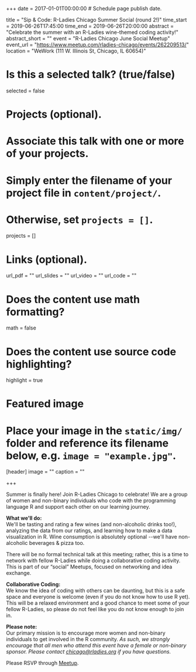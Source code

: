 +++
date = 2017-01-01T00:00:00  # Schedule page publish date.

title = "Sip & Code: R-Ladies Chicago Summer Social (round 2!)"
time_start = 2019-06-26T17:45:00
time_end = 2019-06-26T20:00:00
abstract = "Celebrate the summer with an R-Ladies wine-themed coding activity!"
abstract_short = ""
event = "R-Ladies Chicago June Social Meetup"
event_url = "https://www.meetup.com/rladies-chicago/events/262209513/"
location = "WeWork (111 W. Illinois St, Chicago, IL 60654)"

# Is this a selected talk? (true/false)
selected = false

# Projects (optional).
#   Associate this talk with one or more of your projects.
#   Simply enter the filename of your project file in `content/project/`.
#   Otherwise, set `projects = []`.
projects = []

# Links (optional).
url_pdf = ""
url_slides = ""
url_video = ""
url_code = ""

# Does the content use math formatting?
math = false

# Does the content use source code highlighting?
highlight = true

# Featured image
# Place your image in the `static/img/` folder and reference its filename below, e.g. `image = "example.jpg"`.
[header]
image = ""
caption = ""

+++
  
Summer is finally here! Join R-Ladies Chicago to celebrate! We are a group of women and non-binary individuals who code with the programming language R and support each other on our learning journey.  
  
  
  
**What we'll do:**  
We'll be tasting and rating a few wines (and non-alcoholic drinks too!), analyzing the data from our ratings, and learning how to make a data visualization in R. Wine consumption is absolutely optional --we'll have non-alcoholic beverages & pizza too.  
   
   
There will be no formal technical talk at this meeting; rather, this is a time to network with fellow R-Ladies while doing a collaborative coding activity. This is part of our “social” Meetups, focused on networking and idea exchange.   
  
  
  
  
**Collaborative Coding:**  
We know the idea of coding with others can be daunting, but this is a safe space and everyone is welcome (even if you do not know how to use R yet). This will be a relaxed environment and a good chance to meet some of your fellow R-Ladies, so please do not feel like you do not know enough to join in.

  
  
  
**Please note:**    
Our primary mission is to encourage more women and non-binary individuals to get involved in the R community. *As such, we strongly encourage that all men who attend this event have a female or non-binary sponsor. Please contact chicago@rladies.org if you have questions.*  
    
  
  
Please RSVP through [Meetup](https://www.meetup.com/rladies-chicago/events/262209513/).   
  